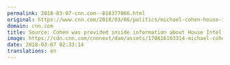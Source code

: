 ```yaml
---
permalink: 2018-03-07-cnn.com--818377066.html
original: https://www.cnn.com/2018/03/06/politics/michael-cohen-house-intelligence/index.html
domain: cnn.com
title: Source: Cohen was provided inside information about House Intel probe
image: https://cdn.cnn.com/cnnnext/dam/assets/170816163314-michael-cohen-12-16-2016-super-tease.jpg
date: 2018-03-07 02:33:14
translations: en
---
```



